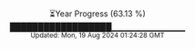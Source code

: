<p align="center">
⏳Year Progress (63.13 %) <br>
██████████████████▁▁▁▁▁▁▁▁▁▁▁▁ <br>
<sub>Updated: Mon, 19 Aug 2024 01:24:28 GMT</sub>
</p>

